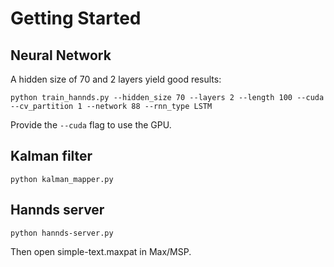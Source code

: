 # Getting Started
## Neural Network
A hidden size of 70 and 2 layers yield good results: 
```
python train_hannds.py --hidden_size 70 --layers 2 --length 100 --cuda --cv_partition 1 --network 88 --rnn_type LSTM
```
Provide the `--cuda` flag to use the GPU.

## Kalman filter
```
python kalman_mapper.py
```

## Hannds server
```
python hannds-server.py
```
Then open simple-text.maxpat in Max/MSP.


    

